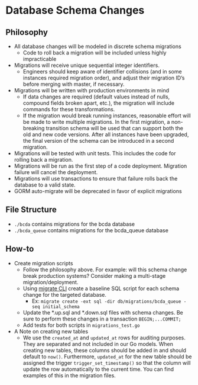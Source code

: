 # Database Schema Changes

## Philosophy
* All database changes will be modeled in discrete schema migrations
    * Code to roll back a migration will be included unless highly impracticable
* Migrations will receive unique sequential integer identifiers.
    * Engineers should keep aware of identifier collisions (and in some instances required migration order), and adjust their migration ID’s before merging with master, if necessary.
* Migrations will be written with production environments in mind
    * If data changes are required (default values instead of nulls, compound fields broken apart, etc.), the migration will include commands for these transformations.
    * If the migration would break running instances, reasonable effort will be made to write multiple migrations.  In the first migration, a non-breaking transition schema will be used that can support both the old and new code versions.  After all instances have been upgraded, the final version of the schema can be introduced in a second migration.
* Migrations will be tested with unit tests.  This includes the code for rolling back a migration.
* Migrations will be run as the first step of a code deployment.  Migration failure will cancel the deployment.
* Migrations will use transactions to ensure that failure rolls back the database to a valid state.
* GORM auto-migrate will be deprecated in favor of explicit migrations

## File Structure
* `./bcda` contains migrations for the bcda database
* `./bcda_queue` contains migrations for the bcda_queue database
## How-to
* Create migration scripts
    * Follow the philosophy above.  For example: will this schema change break production systems?  Consider making a multi-stage migration/deployment.
    * Using [migrate CLI](https://github.com/golang-migrate/migrate/tree/master/cmd/migrate) create a baseline SQL script for each schema change for the targeted database.
      * Ex: `migrate create -ext sql -dir db/migrations/bcda_queue -seq initial_schema`
    * Update the *.up.sql and *.down.sql files with schema changes. Be sure to perform these changes in a transaction `BEGIN;...COMMIT;`
    * Add tests for both scripts in `migrations_test.go`
* A Note on creating new tables
    * We use the `created_at` and `updated_at` rows for auditing purposes. They are separated and not included in our Go models. When creating new tables, these columns should
    be added in and should default to `now()`. Furthermore, `updated_at` for the new table should be assigned the trigger `trigger_set_timestamp()` so that the column will
    update the row automatically to the current time. You can find examples of this in the migration files.
